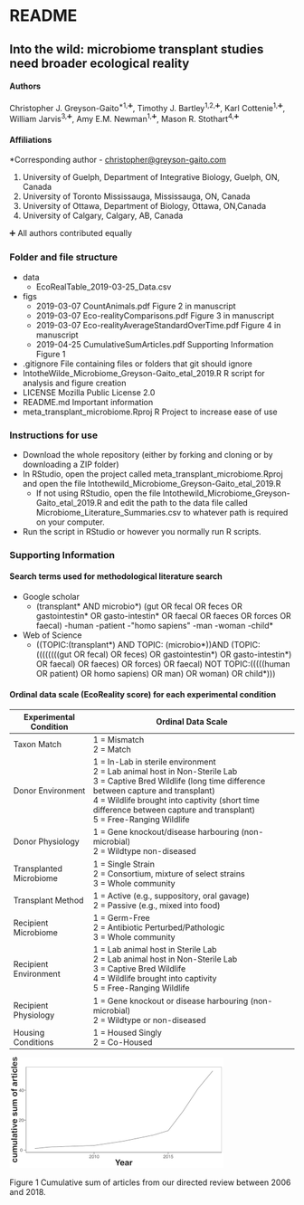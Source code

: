 # README

## Into the wild: microbiome transplant studies need broader ecological reality


#### Authors

Christopher J. Greyson-Gaito<sup>*1,:heavy_plus_sign:</sup>, Timothy J. Bartley<sup>1,2,:heavy_plus_sign:</sup>, Karl Cottenie<sup>1,:heavy_plus_sign:</sup>, William Jarvis<sup>3,:heavy_plus_sign:</sup>, Amy E.M. Newman<sup>1,:heavy_plus_sign:</sup>, Mason R. Stothart<sup>4,:heavy_plus_sign:</sup>

#### Affiliations

*Corresponding author - christopher@greyson-gaito.com

1. University of Guelph, Department of Integrative Biology, Guelph, ON, Canada
2. University of Toronto Mississauga, Mississauga, ON, Canada
3. University of Ottawa, Department of Biology, Ottawa, ON,Canada
4. University of Calgary, Calgary, AB, Canada

:heavy_plus_sign: All authors contributed equally

### Folder and file structure
* data
    * EcoRealTable_2019-03-25_Data.csv
* figs
    * 2019-03-07 CountAnimals.pdf	Figure 2 in manuscript
    * 2019-03-07 Eco-realityComparisons.pdf  Figure 3 in manuscript
    * 2019-03-07 Eco-realityAverageStandardOverTime.pdf  Figure 4 in manuscript
    * 2019-04-25 CumulativeSumArticles.pdf  Supporting Information Figure 1
* .gitignore  File containing files or folders that git should ignore
* IntotheWilde_Microbiome_Greyson-Gaito_etal_2019.R  R script for analysis and figure creation
* LICENSE  Mozilla Public License 2.0
* README.md  Important information
* meta_transplant_microbiome.Rproj  R Project to increase ease of use



### Instructions for use
* Download the whole repository (either by forking and cloning or by downloading a ZIP folder)
* In RStudio, open the project called meta_transplant_microbiome.Rproj and open the file Intothewild_Microbiome_Greyson-Gaito_etal_2019.R
	* If not using RStudio, open the file Intothewild_Microbiome_Greyson-Gaito_etal_2019.R and edit the path to the data file called Microbiome_Literature_Summaries.csv to whatever path is required on your computer.
* Run the script in RStudio or however you normally run R scripts.

### Supporting Information

#### Search terms used for methodological literature search

* Google scholar
	* (transplant* AND microbio*) (gut OR fecal OR feces OR gastointestin* OR gasto-intestin* OR faecal OR faeces OR forces OR faecal) -human -patient -"homo sapiens" -man -woman -child*
* Web of Science
	* ((TOPIC:(transplant*) AND TOPIC: (microbio*))AND (TOPIC: ((((((((gut OR fecal) OR feces) OR gastointestin*) OR gasto-intestin*) OR faecal) OR faeces) OR forces) OR faecal) NOT TOPIC:(((((human OR patient) OR homo sapiens) OR man) OR woman) OR child*)))

#### Ordinal data scale (EcoReality score) for each experimental condition

| Experimental Condition  | Ordinal Data Scale                                                                                                                                                                                                                                                            |
|-------------------------|-------------------------------------------------------------------------------------------------------------------------------------------------------------------------------------------------------------------------------------------------------------------------------|
| Taxon Match             | 1 = Mismatch <br> 2 = Match                                                                                                                                                                                                                                                        |
| Donor Environment       | 1 = In-Lab in sterile environment <br> 2 = Lab animal host in Non-Sterile Lab <br>  3 = Captive Bred Wildlife (long time difference between capture and transplant) <br>  4 = Wildlife brought into captivity (short time difference between capture and transplant) <br> 5 = Free-Ranging Wildlife |
| Donor Physiology        | 1 = Gene knockout/disease harbouring (non-microbial) <br> 2 = Wildtype non-diseased |
| Transplanted Microbiome | 1 = Single Strain <br> 2 = Consortium, mixture of select strains <br> 3 = Whole community |
| Transplant Method       | 1 = Active (e.g., suppository, oral gavage) <br> 2 = Passive (e.g., mixed into food)                                                                                                                                                                                               |
| Recipient Microbiome    | 1 = Germ-Free <br> 2 = Antibiotic Perturbed/Pathologic <br> 3 = Whole community |
| Recipient Environment   | 1 = Lab animal host in Sterile Lab <br> 2 = Lab animal host in Non-Sterile Lab <br> 3 = Captive Bred Wildlife <br> 4 = Wildlife brought into captivity <br> 5 = Free-Ranging Wildlife |
| Recipient Physiology    | 1 = Gene knockout or disease harbouring (non-microbial) <br> 2 = Wildtype or non-diseased |
| Housing Conditions      | 1 = Housed Singly <br> 2 = Co-Housed |

![SI Figure 1](figs/2019-05-05CumulativeSumArticleslarge.png)

Figure 1 Cumulative sum of articles from our directed review between 2006 and 2018.

